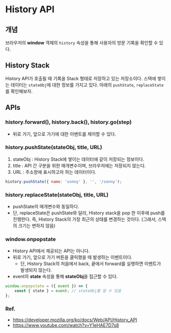 # History API

## 개념

브라우저의 **window** 객체의 `history` 속성을 통해 사용자의 방문 기록을 확인할 수 있다.

## History Stack

History API가 호출될 때 기록을 Stack 형태로 저장하고 있는 저장소이다. 스택에 쌓이는 데이터는 `stateObj`에 대한 정보를 가지고 있다. 아래의 `pushState`, `replaceState`를 확인해보자.

## APIs

### history.forward(), history.back(), history.go(step)

-   뒤로 가기, 앞으로 가기에 대한 이벤트를 제어할 수 있다.

### history.pushState(stateObj, title, URL)

1. stateObj : History Stack에 쌓이는 데이터에 같이 저장되는 정보이다.
2. title : API 간 구분을 위한 매개변수이며, 브라우저에는 저장되지 않는다.
3. URL : 주소창에 표시하고자 하는 데이터이다.

```js
history.pushState({ name: 'sonny' }, '', '/sonny');
```

### history.replaceState(stateObj, title, URL)

-   pushState의 매개변수와 동일하다.
-   단, replaceState은 pushState와 달리, History stack을 pop 한 이후에 push를 진행한다. 즉, History Stack의 가장 최근의 상태를 변경하는 것이다. (그래서, 스택의 크기는 변하지 않음)

### window.onpopstate

-   History API에서 제공되는 API는 아니다.
-   뒤로 가기, 앞으로 가기 버튼을 클릭했을 때 발생하는 이벤트이다.
    -   단, History Stack의 처음에서 back, 끝에서 forward를 실행하면 이벤트가 발생되지 않는다.
-   event의 **state** 속성을 통해 **stateObj**을 접근할 수 있다.

```js
window.onpopstate = ({ event }) => {
    const { state } = event; // stateObj를 알 수 있음
};
```

### Ref.

-   https://developer.mozilla.org/ko/docs/Web/API/History_API
-   https://www.youtube.com/watch?v=Y1eHAE7D7s8

